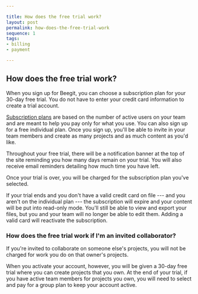```yaml
---

title: How does the free trial work?
layout: post
permalink: how-does-the-free-trial-work
sequence: 1 
tags:
- billing
- payment

---
```


## How does the free trial work?
When you sign up for Beegit, you can choose a subscription plan for your 30-day free trial. You do not have to enter your credit card information to create a trial account. 

[Subscription plans](https://beegit.com/pricing) are based on the number of active users on your team and are meant to help you pay only for what you use. You can also sign up for a free individual plan. Once you sign up, you'll be able to invite in your team members and create as many projects and as much content as you'd like. 

Throughout your free trial, there will be a notification banner at the top of the site reminding you how many days remain on your trial. You will also receive email reminders detailing how much time you have left. 

Once your trial is over, you will be charged for the subscription plan you've selected. 

If your trial ends and you don't have a valid credit card on file --- and you aren't on the individual plan --- the subscription will expire and your content will be put into read-only mode. You'll still be able to view and export your files, but you and your team will no longer be able to edit them. Adding a valid card will reactivate the subscription. 

### How does the free trial work if I'm an invited collaborator? 
If you're invited to collaborate on someone else's projects, you will not be charged for work you do on that owner's projects. 

When you activate your account, however, you will be given a 30-day free trial where you can create projects that you own. At the end of your trial, if you have  active team members for projects you own, you will need to select and pay for a group plan to keep your account active.
